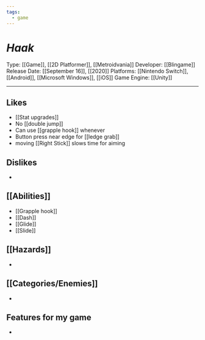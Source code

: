 ```yaml
---
tags:
  - game
---
```

# _Haak_

Type: [[Game]], [[2D Platformer]], [[Metroidvania]]
Developer: [[Blingame]]
Release Date: [[September 16]], [[2020]]
Platforms: [[Nintendo Switch]], [[Android]], [[Microsoft Windows]], [[iOS]]
Game Engine: [[Unity]]

----





## Likes
* [[Stat upgrades]]
* No [[double jump]]
* Can use [[grapple hook]] whenever
* Button press near edge for [[ledge grab]]
* moving [[Right Stick]] slows time for aiming

## Dislikes
* 

## [[Abilities]]
* [[Grapple hook]]
* [[Dash]]
* [[Glide]]
* [[Slide]]

## [[Hazards]]
* 

## [[Categories/Enemies]]
* 

## Features for my game
* 